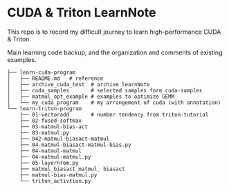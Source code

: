 # CUDA & Triton LearnNote

This repo is to record my difficult journey to learn high-performance CUDA & Triton.

Main learning code backup, and the organization and comments of existing examples.

```shell
├── learn-cuda-program
│   ├── README.md   # reference
│   ├── archive_cuda_test  # archive learnNote
│   ├── cuda_samples       # selected samples form cuda-samples
│   ├── matmul_opt_example # examples to optimize GEMM
│   └── my_cuda_program    # my arrangement of cuda (with annotation)
└── learn-triton-program  
    ├── 01-vectoradd       # number tendency from triton-tutorial
    ├── 02-fused-softmax
    ├── 03-matmul-bias-act
    ├── 03-matmul.py
    ├── 042-matmul-biasact-matmul
    ├── 04-matmul-biasact-matmul-bias.py
    ├── 04-matmul-matmul
    ├── 04-matmul-matmul.py
    ├── 05-layernrom.py
    ├── matmul_biasact_matmul_ biasact
    ├── matmul-bias-matmul.py
    └── triton_activtion.py
```

